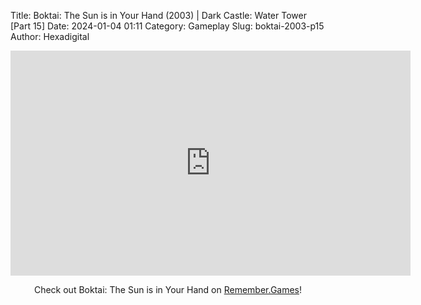 Title: Boktai: The Sun is in Your Hand (2003) | Dark Castle: Water Tower [Part 15]
Date: 2024-01-04 01:11
Category: Gameplay
Slug: boktai-2003-p15
Author: Hexadigital

<center><iframe src="https://www.youtube.com/embed/fXXlLZEpXdk?feature=oembed" allow="accelerometer; autoplay; encrypted-media; gyroscope; picture-in-picture" width="640" height="360" frameborder="0"></iframe>

Check out Boktai: The Sun is in Your Hand on [Remember.Games](https://remember.games/game/107/boktai-the-sun-is-in-your-hand/)!</center>